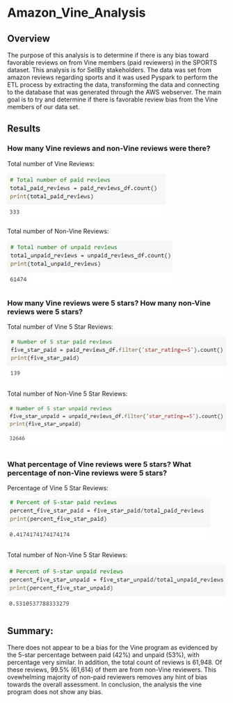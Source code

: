 # Amazon_Vine_Analysis

## Overview
The purpose of this analysis is to determine if there is any bias toward favorable reviews on from Vine members (paid reviewers) in the SPORTS dataset. This analysis is for SellBy stakeholders. The data was set from amazon reviews regarding sports and it was used Pyspark to perform the ETL process by extracting the data, transforming the data and connecting to the database that was generated through the AWS webserver. The main goal is to try and determine if there is favorable review bias from the Vine members of our data set.

## Results 

### How many Vine reviews and non-Vine reviews were there?

Total number of Vine Reviews:

![Total_Vine__Paid_Reviews](Images/Total_Vine__Paid_Reviews.png)

Total number of Non-Vine Reviews:

![Total_Vine__Unpaid_Reviews](Images/Total_Vine__Unpaid_Reviews.png)


### How many Vine reviews were 5 stars? How many non-Vine reviews were 5 stars?

Total number of Vine 5 Star Reviews:

![Total_5Starts_Reviews](Images/Total_5Starts_Reviews.png)

Total number of Non-Vine 5 Star Reviews:

![Total_5Starts_Updaid_Reviews](Images/Total_5Starts_Updaid_Reviews.png)


### What percentage of Vine reviews were 5 stars? What percentage of non-Vine reviews were 5 stars?

Percentage of Vine 5 Star Reviews:

![5Starts_Paid_Percentage](Images/5Starts_Paid_Percentage.png)


Total number of Non-Vine 5 Star Reviews:

![5Starts_Unpaid_Percentage](Images/5Starts_Unpaid_Percentage.png)


## Summary:
There does not appear to be a bias for the Vine program as evidenced by the 5-star percentage between paid (42%) and unpaid (53%), with percentage very similar. In addition, the total count of reviews is 61,948. Of these reviews, 99.5% (61,614) of them are from non-Vine reviewers. This ovewhelming majority of non-paid reviewers removes any hint of bias towards the overall assessment.
In conclusion, the analysis the vine program does not show any bias.
